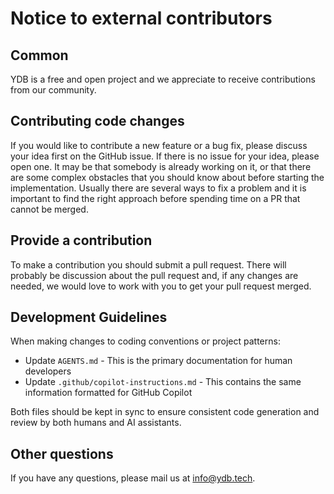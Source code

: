 # Notice to external contributors

## Common

YDB is a free and open project and we appreciate to receive contributions from our community.

## Contributing code changes

If you would like to contribute a new feature or a bug fix, please discuss your idea first on the GitHub issue.
If there is no issue for your idea, please open one. It may be that somebody is already working on it,
or that there are some complex obstacles that you should know about before starting the implementation.
Usually there are several ways to fix a problem and it is important to find the right approach before spending time on a PR
that cannot be merged.

## Provide a contribution

To make a contribution you should submit a pull request. There will probably be discussion about the pull request and,
if any changes are needed, we would love to work with you to get your pull request merged.

## Development Guidelines

When making changes to coding conventions or project patterns:
- Update `AGENTS.md` - This is the primary documentation for human developers
- Update `.github/copilot-instructions.md` - This contains the same information formatted for GitHub Copilot

Both files should be kept in sync to ensure consistent code generation and review by both humans and AI assistants.

## Other questions

If you have any questions, please mail us at info@ydb.tech.
